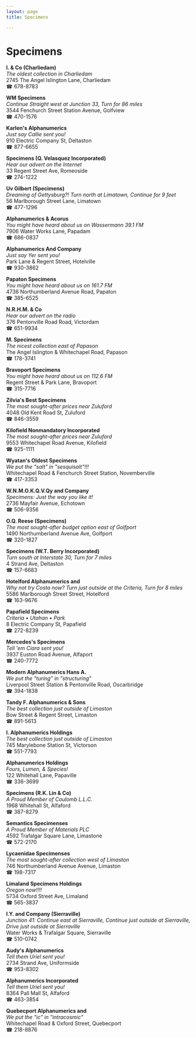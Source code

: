```yaml
---
layout: page 
title: Specimens

---
```



# Specimens


 **I. & Co (Charliedam)**  
_The oldest collection in Charliedam_  
2745 The Angel Islington Lane, Charliedam  
☎ 678-8783

**WM Specimens**  
_Continue Straight west at Junction 33, Turn for 86 miles_  
3544 Fenchurch Street Station Avenue, Golfview  
☎ 470-1576

**Karlen's Alphanumerics**  
_Just say Callie sent you!_  
910 Electric Company St, Deltaston  
☎ 877-6655

**Specimens (Q. Velasquez Incorporated)**  
_Hear our advert on the Internet_  
33 Regent Street Ave, Romeoside  
☎ 274-1222

**Uv Gilbert (Specimens)**  
_Dreaming of Gettysburg?! 
Turn north at Limatown, Continue for 9 feet_  
56 Marlborough Street Lane, Limatown  
☎ 477-1296

**Alphanumerics & Acorus**  
_You might have heard about us on Wassermann 39.1 FM_  
7906 Water Works Lane, Papadam  
☎ 686-0837

**Alphanumerics And Company**  
_Just say Yer sent you!_  
Park Lane & Regent Street, Hotelville  
☎ 930-3862

**Papaton Specimens**  
_You might have heard about us on 161.7 FM_  
4736 Northumberland Avenue Road, Papaton  
☎ 385-6525

**N.R.H.M. & Co**  
_Hear our advert on the radio_  
376 Pentonville Road Road, Victordam  
☎ 651-9934

**M. Specimens**  
_The nicest collection east of Papason_  
The Angel Islington & Whitechapel Road, Papason  
☎ 178-3741

**Bravoport Specimens**  
_You might have heard about us on 112.6 FM_  
Regent Street & Park Lane, Bravoport  
☎ 315-7716

**Zilvia's Best Specimens**  
_The most sought-after prices near Zuluford_  
4048 Old Kent Road St, Zuluford  
☎ 846-3559

**Kilofield Nonmandatory Incorporated**  
_The most sought-after prices near Zuluford_  
9553 Whitechapel Road Avenue, Kilofield  
☎ 925-1111

**Wyatan's Oldest Specimens**  
_We put the "salt" in "sesquisalt"!!!_  
Whitechapel Road & Fenchurch Street Station, Novemberville  
☎ 417-3353

**W.N.M.O.K.Q.V.Qy and Company**  
_Specimens: Just the way you like it!_  
2736 Mayfair Avenue, Echotown  
☎ 506-9356

**O.Q. Reese (Specimens)**  
_The most sought-after budget option east of Golfport_  
1490 Northumberland Avenue Ave, Golfport  
☎ 320-1827

**Specimens (W.T. Berry Incorporated)**  
_Turn south at Interstate 30, Turn for 7 miles_  
4 Strand Ave, Deltaston  
☎ 157-6683

**Hotelford Alphanumerics and**  
_Why not try Costa now? 
Turn just outside at the Criteria, Turn for 8 miles_  
5586 Marlborough Street Street, Hotelford  
☎ 163-9676

**Papafield Specimens**  
_Criteria • Utahan • Park_  
8 Electric Company St, Papafield  
☎ 272-8239

**Mercedes's Specimens**  
_Tell 'em Ciara sent you!_  
3937 Euston Road Avenue, Alfaport  
☎ 240-7772

**Modern Alphanumerics Hans A.**  
_We put the "turing" in "structuring"_  
Liverpool Street Station & Pentonville Road, Oscarbridge  
☎ 394-1838

**Tandy F. Alphanumerics & Sons**  
_The best collection just outside of Limaston_  
Bow Street & Regent Street, Limaston  
☎ 891-5613

**I. Alphanumerics Holdings**  
_The best collection just outside of Limaston_  
745 Marylebone Station St, Victorson  
☎ 551-7793

**Alphanumerics Holdings**  
_Fours, Lumen, & Species!_  
122 Whitehall Lane, Papaville  
☎ 336-3699

**Specimens (R.K. Lin & Co)**  
_A Proud Member of Coulomb L.L.C._  
1968 Whitehall St, Alfaford  
☎ 387-8279

**Semantics Specimenses**  
_A Proud Member of Materials PLC_  
4592 Trafalgar Square Lane, Limastone  
☎ 572-2170

**Lycaenidae Specimenses**  
_The most sought-after collection west of Limaston_  
746 Northumberland Avenue Avenue, Limaston  
☎ 198-7317

**Limaland Specimens Holdings**  
_Oregon now!!!!_  
5734 Oxford Street Ave, Limaland  
☎ 565-3837

**I.Y. and Company (Sierraville)**  
_Junction 41: Continue east at Sierraville, Continue just outside at Sierraville, Drive just outside at Sierraville_  
Water Works & Trafalgar Square, Sierraville  
☎ 510-0742

**Audy's Alphanumerics**  
_Tell them Uriel sent you!_  
2734 Strand Ave, Uniformside  
☎ 953-8302

**Alphanumerics Incorporated**  
_Tell them Uriel sent you!_  
8364 Pall Mall St, Alfaford  
☎ 463-3854

**Quebecport Alphanumerics and**  
_We put the "ic" in "intracosmic"_  
Whitechapel Road & Oxford Street, Quebecport  
☎ 218-8876

